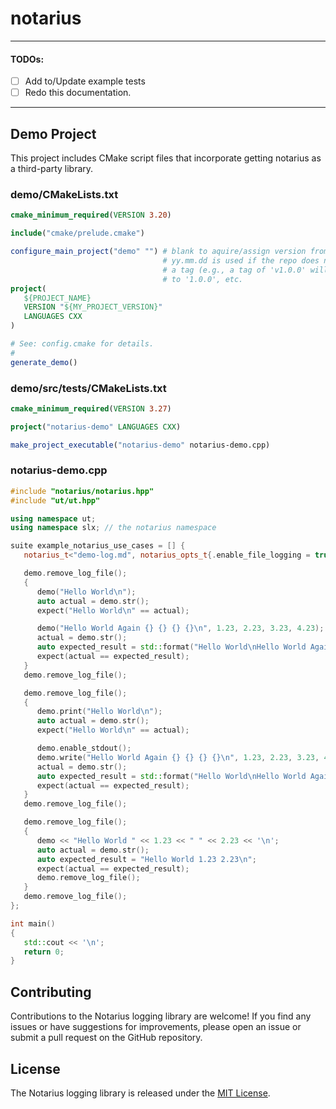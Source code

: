 # notarius

------
#### TODOs:
- [ ] Add to/Update example tests
- [ ] Redo this documentation.
------

## Demo Project
This project includes CMake script files that incorporate getting notarius as a third-party library.

### demo/CMakeLists.txt
```cmake
cmake_minimum_required(VERSION 3.20)

include("cmake/prelude.cmake")

configure_main_project("demo" "") # blank to aquire/assign version from the git repo
                                  # yy.mm.dd is used if the repo does not have a 
                                  # a tag (e.g., a tag of 'v1.0.0' will be transformed
                                  # to '1.0.0', etc.                             
project(
   ${PROJECT_NAME}
   VERSION "${MY_PROJECT_VERSION}"
   LANGUAGES CXX
)

# See: config.cmake for details.
#
generate_demo()
```

### demo/src/tests/CMakeLists.txt
```cmake
cmake_minimum_required(VERSION 3.27)

project("notarius-demo" LANGUAGES CXX)

make_project_executable("notarius-demo" notarius-demo.cpp)
```
### notarius-demo.cpp
```c++
#include "notarius/notarius.hpp"
#include "ut/ut.hpp"

using namespace ut;
using namespace slx; // the notarius namespace

suite example_notarius_use_cases = [] {
   notarius_t<"demo-log.md", notarius_opts_t{.enable_file_logging = true}> demo;

   demo.remove_log_file();
   {
      demo("Hello World\n");
      auto actual = demo.str();
      expect("Hello World\n" == actual);

      demo("Hello World Again {} {} {} {}\n", 1.23, 2.23, 3.23, 4.23);
      actual = demo.str();
      auto expected_result = std::format("Hello World\nHello World Again {} {} {} {}\n", 1.23, 2.23, 3.23, 4.23);
      expect(actual == expected_result);
   }
   demo.remove_log_file();

   demo.remove_log_file();
   {
      demo.print("Hello World\n");
      auto actual = demo.str();
      expect("Hello World\n" == actual);

      demo.enable_stdout();
      demo.write("Hello World Again {} {} {} {}\n", 1.23, 2.23, 3.23, 4.23);
      actual = demo.str();
      auto expected_result = std::format("Hello World\nHello World Again {} {} {} {}\n", 1.23, 2.23, 3.23, 4.23);
      expect(actual == expected_result);
   }
   demo.remove_log_file();

   demo.remove_log_file();
   {
      demo << "Hello World " << 1.23 << " " << 2.23 << '\n';
      auto actual = demo.str();
      auto expected_result = "Hello World 1.23 2.23\n";
      expect(actual == expected_result);
      demo.remove_log_file();
   }
   demo.remove_log_file();
};

int main()
{
   std::cout << '\n';
   return 0;
}
```

## Contributing

Contributions to the Notarius logging library are welcome! If you find any issues or have suggestions for improvements, please open an issue or submit a pull request on the GitHub repository.

## License

The Notarius logging library is released under the [MIT License](LICENSE).
